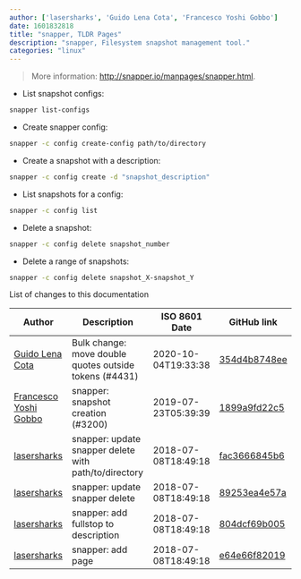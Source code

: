 ```yaml
---
author: ['lasersharks', 'Guido Lena Cota', 'Francesco Yoshi Gobbo']
date: 1601832818
title: "snapper, TLDR Pages"
description: "snapper, Filesystem snapshot management tool."
categories: "linux"
---
```

> More information: <http://snapper.io/manpages/snapper.html>.

- List snapshot configs:

```bash
snapper list-configs
```

- Create snapper config:

```bash
snapper -c config create-config path/to/directory
```

- Create a snapshot with a description:

```bash
snapper -c config create -d "snapshot_description"
```

- List snapshots for a config:

```bash
snapper -c config list
```

- Delete a snapshot:

```bash
snapper -c config delete snapshot_number
```

- Delete a range of snapshots:

```bash
snapper -c config delete snapshot_X-snapshot_Y
```
List of changes to this documentation


Author | Description | ISO 8601 Date | GitHub link
------|-----|-----|-----
[Guido Lena Cota](mailto:guido.lenacota@kreuzwerker.de) | Bulk change: move double quotes outside tokens (#4431) | 2020-10-04T19:33:38 | [354d4b8748ee](https://github.com/tldr-pages/tldr/commit/354d4b8748ee58813dd6830ced7c3b11067255d7)
[Francesco Yoshi Gobbo](mailto:yoshi@fgobbo.com) | snapper: snapshot creation (#3200) | 2019-07-23T05:39:39 | [1899a9fd22c5](https://github.com/tldr-pages/tldr/commit/1899a9fd22c5fc07993051551b8bf4de6ba9b0ab)
[lasersharks](mailto:jackbeckett92@gmail.com) | snapper: update snapper delete with path/to/directory | 2018-07-08T18:49:18 | [fac3666845b6](https://github.com/tldr-pages/tldr/commit/fac3666845b66b8a619f4ea109d008cd87996b1c)
[lasersharks](mailto:jackbeckett92@gmail.com) | snapper: update snapper delete | 2018-07-08T18:49:18 | [89253ea4e57a](https://github.com/tldr-pages/tldr/commit/89253ea4e57a439337e909e9635c3083a99812fa)
[lasersharks](mailto:jackbeckett92@gmail.com) | snapper: add fullstop to description | 2018-07-08T18:49:18 | [804dcf69b005](https://github.com/tldr-pages/tldr/commit/804dcf69b0053389d7fb39a8c8d038b8744a42aa)
[lasersharks](mailto:jackbeckett92@gmail.com) | snapper: add page | 2018-07-08T18:49:18 | [e64e66f82019](https://github.com/tldr-pages/tldr/commit/e64e66f8201994666b1be1e560fadcd70b78b702)

